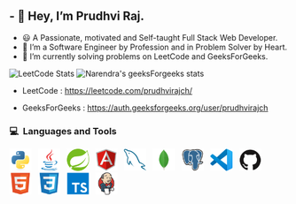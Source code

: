 ## - 👋 Hey, I’m Prudhvi Raj.
- 😃 A Passionate, motivated and Self-taught Full Stack Web Developer.
- 👀 I’m a Software Engineer by Profession and in Problem Solver by Heart.
- 🌱 I’m currently solving problems on LeetCode and GeeksForGeeks.


![LeetCode Stats](https://leetcard.jacoblin.cool/prudhvirajch?theme=dark&font=Abel&ext=heatmap) ![Narendra's geeksForgeeks stats](https://geeks-for-geeks-stats-api-napiyo.vercel.app/?userName=prudhvirajch)
- LeetCode : https://leetcode.com/prudhvirajch/


- GeeksForGeeks : https://auth.geeksforgeeks.org/user/prudhvirajch 

 ### 💻 &nbsp;Languages and Tools

<img  src="https://raw.githubusercontent.com/devicons/devicon/55609aa5bd817ff167afce0d965585c92040787a/icons/python/python-original.svg" alt="JavaScript" width="40" height="40"/> &nbsp; <img  src="https://raw.githubusercontent.com/devicons/devicon/55609aa5bd817ff167afce0d965585c92040787a/icons/java/java-original.svg" alt="JavaScript" width="40" height="40"/> &nbsp; <img  src="https://raw.githubusercontent.com/devicons/devicon/55609aa5bd817ff167afce0d965585c92040787a/icons/spring/spring-original.svg" alt="JavaScript" width="40" height="40"/> &nbsp; <img  src="https://raw.githubusercontent.com/devicons/devicon/55609aa5bd817ff167afce0d965585c92040787a/icons/angularjs/angularjs-original.svg" alt="JavaScript" width="40" height="40"/> &nbsp; <img  src="https://raw.githubusercontent.com/devicons/devicon/55609aa5bd817ff167afce0d965585c92040787a/icons/mysql/mysql-original.svg" alt="JavaScript" width="40" height="40"/> &nbsp; <img  src="https://raw.githubusercontent.com/devicons/devicon/55609aa5bd817ff167afce0d965585c92040787a/icons/mongodb/mongodb-original.svg" alt="JavaScript" width="40" height="40"/> &nbsp; <img  src="https://raw.githubusercontent.com/devicons/devicon/55609aa5bd817ff167afce0d965585c92040787a/icons/postgresql/postgresql-original.svg" alt="JavaScript" width="40" height="40"/> &nbsp; <img  src="https://raw.githubusercontent.com/devicons/devicon/55609aa5bd817ff167afce0d965585c92040787a/icons/vscode/vscode-original.svg" alt="JavaScript" width="40" height="40"/> &nbsp; <img  src="https://raw.githubusercontent.com/devicons/devicon/55609aa5bd817ff167afce0d965585c92040787a/icons/github/github-original.svg" alt="JavaScript" width="40" height="40"/> &nbsp; <img  src="https://raw.githubusercontent.com/devicons/devicon/55609aa5bd817ff167afce0d965585c92040787a/icons/html5/html5-original.svg" alt="JavaScript" width="40" height="40"/> &nbsp; <img  src="https://raw.githubusercontent.com/devicons/devicon/55609aa5bd817ff167afce0d965585c92040787a/icons/css3/css3-original.svg" alt="JavaScript" width="40" height="40"/> &nbsp; <img  src="https://raw.githubusercontent.com/devicons/devicon/55609aa5bd817ff167afce0d965585c92040787a/icons/typescript/typescript-original.svg" alt="JavaScript" width="40" height="40"/> &nbsp; <img  src="https://raw.githubusercontent.com/devicons/devicon/55609aa5bd817ff167afce0d965585c92040787a/icons/jenkins/jenkins-original.svg" alt="JavaScript" width="40" height="40"/> &nbsp; 


<!---
prudhviraj-1729/prudhviraj-1729 is a ✨ special ✨ repository because its `README.md` (this file) appears on your GitHub profile.
You can click the Preview link to take a look at your changes.
--->
